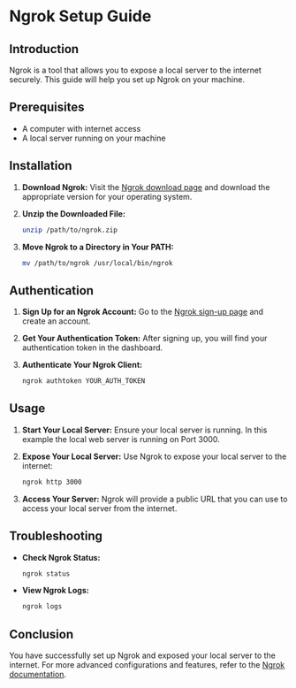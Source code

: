 # Ngrok Setup Guide

## Introduction

Ngrok is a tool that allows you to expose a local server to the internet securely. This guide will help you set up Ngrok on your machine.

## Prerequisites

- A computer with internet access
- A local server running on your machine

## Installation

1. **Download Ngrok:**
   Visit the [Ngrok download page](https://ngrok.com/download) and download the appropriate version for your operating system.

2. **Unzip the Downloaded File:**

   ```sh
   unzip /path/to/ngrok.zip
   ```

3. **Move Ngrok to a Directory in Your PATH:**
   ```sh
   mv /path/to/ngrok /usr/local/bin/ngrok
   ```

## Authentication

1. **Sign Up for an Ngrok Account:**
   Go to the [Ngrok sign-up page](https://ngrok.com/signup) and create an account.

2. **Get Your Authentication Token:**
   After signing up, you will find your authentication token in the dashboard.

3. **Authenticate Your Ngrok Client:**
   ```sh
   ngrok authtoken YOUR_AUTH_TOKEN
   ```

## Usage

1. **Start Your Local Server:**
   Ensure your local server is running. In this example the local web server is running on Port 3000.

2. **Expose Your Local Server:**
   Use Ngrok to expose your local server to the internet:

   ```sh
   ngrok http 3000
   ```

3. **Access Your Server:**
   Ngrok will provide a public URL that you can use to access your local server from the internet.

## Troubleshooting

- **Check Ngrok Status:**

  ```sh
  ngrok status
  ```

- **View Ngrok Logs:**
  ```sh
  ngrok logs
  ```

## Conclusion

You have successfully set up Ngrok and exposed your local server to the internet. For more advanced configurations and features, refer to the [Ngrok documentation](https://ngrok.com/docs).
